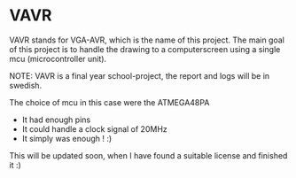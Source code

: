 VAVR
===========================================
VAVR stands for VGA-AVR, which is the name of this project.
The main goal of this project is to handle the drawing to a computerscreen using a single mcu (microcontroller unit).

NOTE: VAVR is a final year school-project, the report and logs will be in swedish.

The choice of mcu in this case were the ATMEGA48PA
* It had enough pins
* It could handle a clock signal of 20MHz
* It simply was enough ! :)

This will be updated soon, when I have found a suitable license and finished it :)
